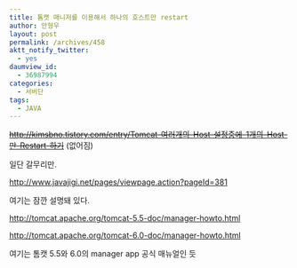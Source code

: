 ```yaml
---
title: 톰캣 매니저를 이용해서 하나의 호스트만 restart
author: 안형우
layout: post
permalink: /archives/458
aktt_notify_twitter:
  - yes
daumview_id:
  - 36987994
categories:
  - 서버단
tags:
  - JAVA
---
```

<del>http://kimsbno.tistory.com/entry/Tomcat-여러개의-Host-설정중에-1개의-Host-만-Restart-하기</del> (없어짐)

일단 갈무리만.

<http://www.javajigi.net/pages/viewpage.action?pageId=381>

여기는 잠깐 설명돼 있다.

<http://tomcat.apache.org/tomcat-5.5-doc/manager-howto.html>

<http://tomcat.apache.org/tomcat-6.0-doc/manager-howto.html>

여기는 톰캣 5.5와 6.0의 manager app 공식 매뉴얼인 듯
